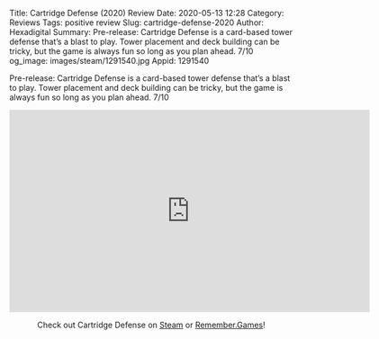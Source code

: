 Title: Cartridge Defense (2020) Review
Date: 2020-05-13 12:28
Category: Reviews
Tags: positive review
Slug: cartridge-defense-2020
Author: Hexadigital
Summary: Pre-release: Cartridge Defense is a card-based tower defense that’s a blast to play. Tower placement and deck building can be tricky, but the game is always fun so long as you plan ahead. 7/10
og_image: images/steam/1291540.jpg
Appid: 1291540

Pre-release: Cartridge Defense is a card-based tower defense that’s a blast to play. Tower placement and deck building can be tricky, but the game is always fun so long as you plan ahead. 7/10

<center><iframe src="https://www.youtube.com/embed/ZKjWc0qnaEw?feature=oembed" allow="accelerometer; autoplay; encrypted-media; gyroscope; picture-in-picture" width="640" height="360" frameborder="0"></iframe>

Check out Cartridge Defense on [Steam](https://store.steampowered.com/app/1291540/?curator_clanid=34633900) or [Remember.Games](https://remember.games/game/138/)!</center>
